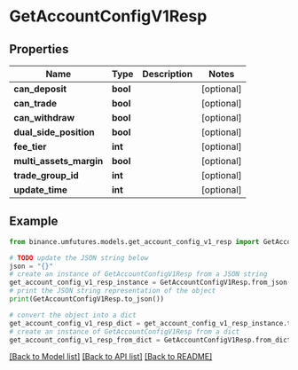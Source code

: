 # GetAccountConfigV1Resp


## Properties

Name | Type | Description | Notes
------------ | ------------- | ------------- | -------------
**can_deposit** | **bool** |  | [optional] 
**can_trade** | **bool** |  | [optional] 
**can_withdraw** | **bool** |  | [optional] 
**dual_side_position** | **bool** |  | [optional] 
**fee_tier** | **int** |  | [optional] 
**multi_assets_margin** | **bool** |  | [optional] 
**trade_group_id** | **int** |  | [optional] 
**update_time** | **int** |  | [optional] 

## Example

```python
from binance.umfutures.models.get_account_config_v1_resp import GetAccountConfigV1Resp

# TODO update the JSON string below
json = "{}"
# create an instance of GetAccountConfigV1Resp from a JSON string
get_account_config_v1_resp_instance = GetAccountConfigV1Resp.from_json(json)
# print the JSON string representation of the object
print(GetAccountConfigV1Resp.to_json())

# convert the object into a dict
get_account_config_v1_resp_dict = get_account_config_v1_resp_instance.to_dict()
# create an instance of GetAccountConfigV1Resp from a dict
get_account_config_v1_resp_from_dict = GetAccountConfigV1Resp.from_dict(get_account_config_v1_resp_dict)
```
[[Back to Model list]](../README.md#documentation-for-models) [[Back to API list]](../README.md#documentation-for-api-endpoints) [[Back to README]](../README.md)


